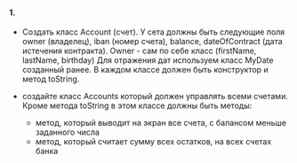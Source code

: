 
#### 1. 

* Создать класс Account (счет). У сета должны быть следующие поля owner (владелец), iban (номер счета), balance, dateOfContract (дата истечения контракта). Owner - сам по себе класс (firstName, lastName, birthday)
Для отражения дат используем класс MyDate созданный ранее. В каждом классе должен быть конструктор и метод toString.
  
* создайте класс Accounts который должен управлять всеми счетами. Кроме метода toString в этом классе должны  быть методы: 
  * метод, который выводит на экран все счета, с балансом меньше заданного числа
  * метод, который считает сумму всех остатков, на всех счетах банка 
